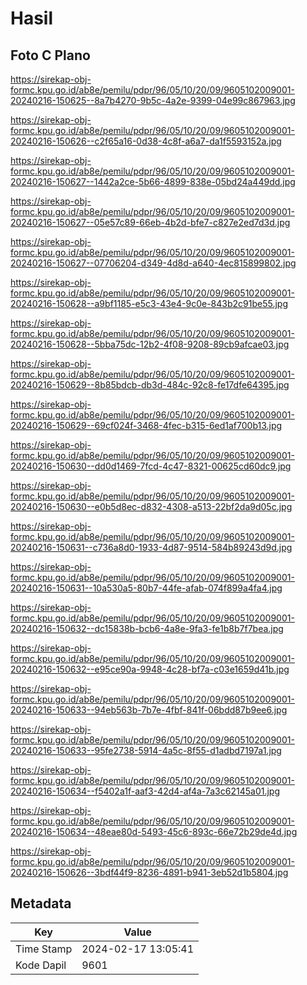 # Hasil

## Foto C Plano

https://sirekap-obj-formc.kpu.go.id/ab8e/pemilu/pdpr/96/05/10/20/09/9605102009001-20240216-150625--8a7b4270-9b5c-4a2e-9399-04e99c867963.jpg

https://sirekap-obj-formc.kpu.go.id/ab8e/pemilu/pdpr/96/05/10/20/09/9605102009001-20240216-150626--c2f65a16-0d38-4c8f-a6a7-da1f5593152a.jpg

https://sirekap-obj-formc.kpu.go.id/ab8e/pemilu/pdpr/96/05/10/20/09/9605102009001-20240216-150627--1442a2ce-5b66-4899-838e-05bd24a449dd.jpg

https://sirekap-obj-formc.kpu.go.id/ab8e/pemilu/pdpr/96/05/10/20/09/9605102009001-20240216-150627--05e57c89-66eb-4b2d-bfe7-c827e2ed7d3d.jpg

https://sirekap-obj-formc.kpu.go.id/ab8e/pemilu/pdpr/96/05/10/20/09/9605102009001-20240216-150627--07706204-d349-4d8d-a640-4ec815899802.jpg

https://sirekap-obj-formc.kpu.go.id/ab8e/pemilu/pdpr/96/05/10/20/09/9605102009001-20240216-150628--a9bf1185-e5c3-43e4-9c0e-843b2c91be55.jpg

https://sirekap-obj-formc.kpu.go.id/ab8e/pemilu/pdpr/96/05/10/20/09/9605102009001-20240216-150628--5bba75dc-12b2-4f08-9208-89cb9afcae03.jpg

https://sirekap-obj-formc.kpu.go.id/ab8e/pemilu/pdpr/96/05/10/20/09/9605102009001-20240216-150629--8b85bdcb-db3d-484c-92c8-fe17dfe64395.jpg

https://sirekap-obj-formc.kpu.go.id/ab8e/pemilu/pdpr/96/05/10/20/09/9605102009001-20240216-150629--69cf024f-3468-4fec-b315-6ed1af700b13.jpg

https://sirekap-obj-formc.kpu.go.id/ab8e/pemilu/pdpr/96/05/10/20/09/9605102009001-20240216-150630--dd0d1469-7fcd-4c47-8321-00625cd60dc9.jpg

https://sirekap-obj-formc.kpu.go.id/ab8e/pemilu/pdpr/96/05/10/20/09/9605102009001-20240216-150630--e0b5d8ec-d832-4308-a513-22bf2da9d05c.jpg

https://sirekap-obj-formc.kpu.go.id/ab8e/pemilu/pdpr/96/05/10/20/09/9605102009001-20240216-150631--c736a8d0-1933-4d87-9514-584b89243d9d.jpg

https://sirekap-obj-formc.kpu.go.id/ab8e/pemilu/pdpr/96/05/10/20/09/9605102009001-20240216-150631--10a530a5-80b7-44fe-afab-074f899a4fa4.jpg

https://sirekap-obj-formc.kpu.go.id/ab8e/pemilu/pdpr/96/05/10/20/09/9605102009001-20240216-150632--dc15838b-bcb6-4a8e-9fa3-fe1b8b7f7bea.jpg

https://sirekap-obj-formc.kpu.go.id/ab8e/pemilu/pdpr/96/05/10/20/09/9605102009001-20240216-150632--e95ce90a-9948-4c28-bf7a-c03e1659d41b.jpg

https://sirekap-obj-formc.kpu.go.id/ab8e/pemilu/pdpr/96/05/10/20/09/9605102009001-20240216-150633--94eb563b-7b7e-4fbf-841f-06bdd87b9ee6.jpg

https://sirekap-obj-formc.kpu.go.id/ab8e/pemilu/pdpr/96/05/10/20/09/9605102009001-20240216-150633--95fe2738-5914-4a5c-8f55-d1adbd7197a1.jpg

https://sirekap-obj-formc.kpu.go.id/ab8e/pemilu/pdpr/96/05/10/20/09/9605102009001-20240216-150634--f5402a1f-aaf3-42d4-af4a-7a3c62145a01.jpg

https://sirekap-obj-formc.kpu.go.id/ab8e/pemilu/pdpr/96/05/10/20/09/9605102009001-20240216-150634--48eae80d-5493-45c6-893c-66e72b29de4d.jpg

https://sirekap-obj-formc.kpu.go.id/ab8e/pemilu/pdpr/96/05/10/20/09/9605102009001-20240216-150626--3bdf44f9-8236-4891-b941-3eb52d1b5804.jpg


## Metadata

| Key        | Value               |
| ---------- | ------------------- |
| Time Stamp | 2024-02-17 13:05:41 |
| Kode Dapil | 9601                |



